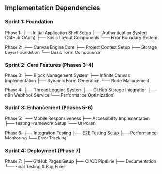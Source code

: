 ## Implementation Dependencies

### **Sprint 1: Foundation**

Phase 1:
├── Initial Application Shell Setup
├── Authentication System (GitHub OAuth)
├── Basic Layout Components
└── Error Boundary System

Phase 2:
├── Canvas Engine Core
├── Project Context Setup
├── Storage Layer Foundation
└── Basic Form Components`

### **Sprint 2: Core Features (Phases 3-4)**

Phase 3:
├── Block Management System
├── Infinite Canvas Implementation
├── Dynamic Form Generation
└── Node Management

Phase 4:
├── Thread Logging System
├── GitHub Storage Integration
├── n8n Webhook Service
└── Performance Optimization`

### **Sprint 3: Enhancement (Phases 5-6)**

Phase 5:
├── Mobile Responsiveness
├── Accessibility Implementation
├── Testing Framework Setup
└── UI Polish

Phase 6:
├── Integration Testing
├── E2E Testing Setup
├── Performance Monitoring
└── Error Tracking`

### **Sprint 4: Deployment (Phase 7)**

Phase 7:
├── GitHub Pages Setup
├── CI/CD Pipeline
├── Documentation
└── Final Testing & Bug Fixes`